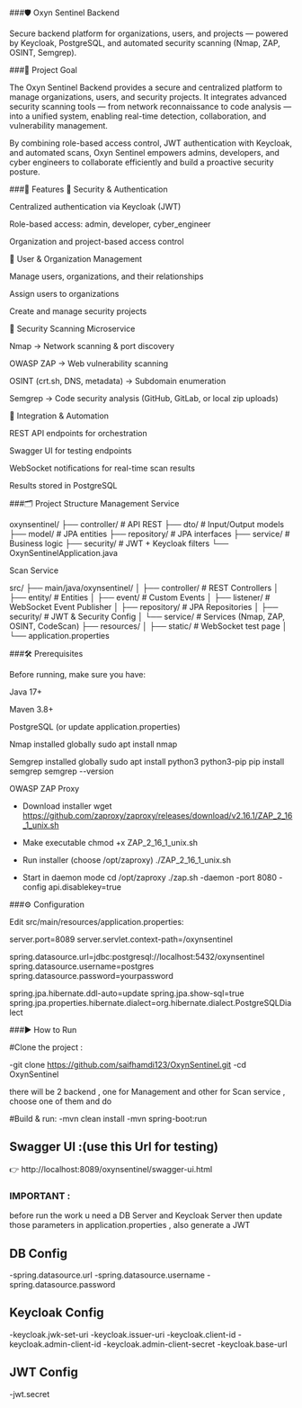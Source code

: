 ###🛡️ Oxyn Sentinel Backend

Secure backend platform for organizations, users, and projects — powered by Keycloak, PostgreSQL, and automated security scanning (Nmap, ZAP, OSINT, Semgrep).

###🎯 Project Goal

The Oxyn Sentinel Backend provides a secure and centralized platform to manage organizations, users, and security projects.
It integrates advanced security scanning tools — from network reconnaissance to code analysis — into a unified system, enabling real-time detection, collaboration, and vulnerability management.

By combining role-based access control, JWT authentication with Keycloak, and automated scans, Oxyn Sentinel empowers admins, developers, and cyber engineers to collaborate efficiently and build a proactive security posture.

###🚀 Features
🔐 Security & Authentication

Centralized authentication via Keycloak (JWT)

Role-based access: admin, developer, cyber_engineer

Organization and project-based access control

👥 User & Organization Management

Manage users, organizations, and their relationships

Assign users to organizations

Create and manage security projects

🧪 Security Scanning Microservice

Nmap → Network scanning & port discovery

OWASP ZAP → Web vulnerability scanning

OSINT (crt.sh, DNS, metadata) → Subdomain enumeration

Semgrep → Code security analysis (GitHub, GitLab, or local zip uploads)

📡 Integration & Automation

REST API endpoints for orchestration

Swagger UI for testing endpoints

WebSocket notifications for real-time scan results

Results stored in PostgreSQL

###🗂️ Project Structure
Management Service

oxynsentinel/
├── controller/        # API REST
├── dto/               # Input/Output models
├── model/             # JPA entities
├── repository/        # JPA interfaces
├── service/           # Business logic
├── security/          # JWT + Keycloak filters
└── OxynSentinelApplication.java

Scan Service

src/
 ├── main/java/oxynsentinel/
 │    ├── controller/   # REST Controllers
 │    ├── entity/       # Entities
 │    ├── event/        # Custom Events
 │    ├── listener/     # WebSocket Event Publisher
 │    ├── repository/   # JPA Repositories
 │    ├── security/     # JWT & Security Config
 │    └── service/      # Services (Nmap, ZAP, OSINT, CodeScan)
 ├── resources/
 │    ├── static/       # WebSocket test page
 │    └── application.properties


###🛠️ Prerequisites

Before running, make sure you have:

Java 17+

Maven 3.8+

PostgreSQL (or update application.properties)

Nmap installed globally
sudo apt install nmap


Semgrep installed globally
sudo apt install python3 python3-pip
pip install semgrep
semgrep --version


OWASP ZAP Proxy
- Download installer
wget https://github.com/zaproxy/zaproxy/releases/download/v2.16.1/ZAP_2_16_1_unix.sh

- Make executable
chmod +x ZAP_2_16_1_unix.sh

- Run installer (choose /opt/zaproxy)
./ZAP_2_16_1_unix.sh

- Start in daemon mode
cd /opt/zaproxy
./zap.sh -daemon -port 8080 -config api.disablekey=true

###⚙️ Configuration

Edit src/main/resources/application.properties:

server.port=8089
server.servlet.context-path=/oxynsentinel

spring.datasource.url=jdbc:postgresql://localhost:5432/oxynsentinel
spring.datasource.username=postgres
spring.datasource.password=yourpassword

spring.jpa.hibernate.ddl-auto=update
spring.jpa.show-sql=true
spring.jpa.properties.hibernate.dialect=org.hibernate.dialect.PostgreSQLDialect


###▶️ How to Run

#Clone the project :

-git clone https://github.com/saifhamdi123/OxynSentinel.git 
-cd OxynSentinel


there will be 2 backend , one for Management and other for Scan service , choose one of them and do 

#Build & run:
-mvn clean install
-mvn spring-boot:run


## Swagger UI :(use this Url for testing)
👉 http://localhost:8089/oxynsentinel/swagger-ui.html


### IMPORTANT : 
before run the work u need a DB Server and Keycloak Server then update those parameters in application.properties , also generate a JWT 

## DB Config
-spring.datasource.url
-spring.datasource.username
-spring.datasource.password

## Keycloak Config 
-keycloak.jwk-set-uri
-keycloak.issuer-uri
-keycloak.client-id
-keycloak.admin-client-id
-keycloak.admin-client-secret
-keycloak.base-url

## JWT Config
-jwt.secret










